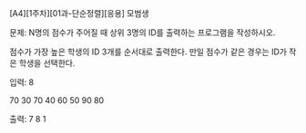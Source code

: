 [A4][1주차][01과-단순정렬][응용] 모범생

문제: N명의 점수가 주어질 때 상위 3명의 ID를 출력하는 프로그램을 작성하시오.

점수가 가장 높은 학생의 ID 3개를 순서대로 출력한다.
만일 점수가 같은 경우는 ID가 작은 학생을 선택한다.

입력:
8

70 30 70 40 60 50 90 80

출력:
7 8 1
